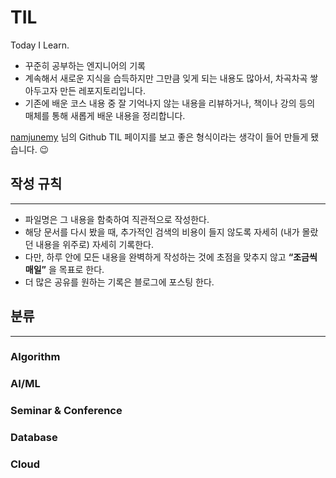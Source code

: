 # TIL
Today I Learn.
<br>

- 꾸준히 공부하는 엔지니어의 기록
- 계속해서 새로운 지식을 습득하지만 그만큼 잊게 되는 내용도 많아서, 차곡차곡 쌓아두고자 만든 레포지토리입니다.
- 기존에 배운 코스 내용 중 잘 기억나지 않는 내용을 리뷰하거나, 책이나 강의 등의 매체를 통해 새롭게 배운 내용을 정리합니다.

[namjunemy](https://github.com/namjunemy/TIL?tab=readme-ov-file) 님의 Github TIL 페이지를 보고 좋은 형식이라는 생각이 들어 만들게 됐습니다. 😉
<br>

## 작성 규칙
---

- 파일명은 그 내용을 함축하여 직관적으로 작성한다.
- 해당 문서를 다시 봤을 때, 추가적인 검색의 비용이 들지 않도록 자세히 (내가 몰랐던 내용을 위주로) 자세히 기록한다.
- 다만, 하루 안에 모든 내용을 완벽하게 작성하는 것에 초점을 맞추지 않고 **“조금씩 매일”** 을 목표로 한다.
- 더 많은 공유를 원하는 기록은 블로그에 포스팅 한다.

## 분류

---

### Algorithm

### AI/ML

### Seminar & Conference

### Database

### Cloud


